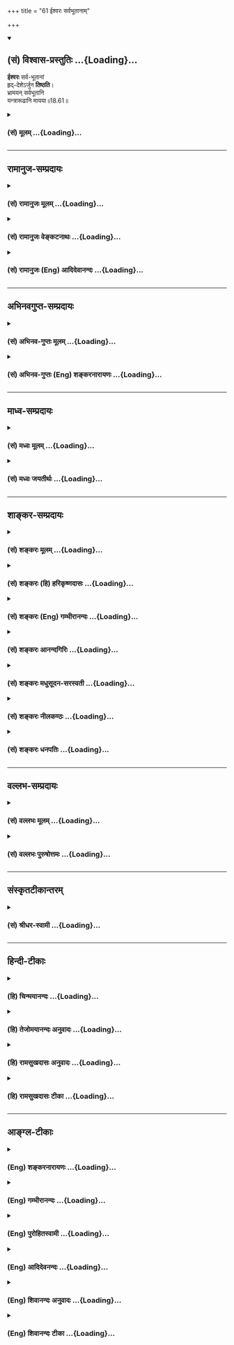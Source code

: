 +++
title = "61 ईश्वरः सर्वभूतानाम्"

+++
<div class="js_include" newlevelforh1="2" title="(सं) विश्वास-प्रस्तुतिः" unfilled url="/purANam_vaiShNavam/mahAbhAratam/06-bhIShma-parva/03-bhagavad-gItA-parva/saMskRtam/vishvAsa-prastutiH/18_moxa-saMnyAsa-yogaH/61_IshvaraH_sarvabhU.md">
<details open><summary><h2>(सं) विश्वास-प्रस्तुतिः ...{Loading}...</h2></summary>

**ईश्वरः** सर्व-भूतानां  
हृद्-देशेऽर्जुन **तिष्ठति**।  
भ्रामयन् सर्वभूतानि  
यन्त्रारूढानि मायया॥18.61॥
</details>
</div>
<div class="js_include collapsed" newlevelforh1="3" title="(सं) मूलम्" unfilled url="/purANam_vaiShNavam/mahAbhAratam/06-bhIShma-parva/03-bhagavad-gItA-parva/saMskRtam/mUlam/18_moxa-saMnyAsa-yogaH/61_IshvaraH_sarvabhU.md">
<details><summary><h3>(सं) मूलम् ...{Loading}...</h3></summary>

ईश्वरः सर्वभूतानां हृद्देशेऽर्जुन तिष्ठति।  
भ्रामयन्सर्वभूतानि यन्त्रारूढानि मायया।।18.61।।
</details>
</div>


_________________
## रामानुज-सम्प्रदायः
<div class="js_include collapsed" newlevelforh1="3" title="(सं) रामानुजः मूलम्" unfilled url="/purANam_vaiShNavam/mahAbhAratam/06-bhIShma-parva/03-bhagavad-gItA-parva/saMskRtam/rAmAnujaH/mUlam/18_moxa-saMnyAsa-yogaH/61_IshvaraH_sarvabhU.md">
<details><summary><h3>(सं) रामानुजः मूलम् ...{Loading}...</h3></summary>

।।18.61।।**ईश्वरः** सर्वनियमनशीलो वासुदेवः **सर्वभूतानां हृद्देशे**
सकलप्रवृत्तिनिवृत्तिमूलज्ञानोदये देशे **तिष्ठति।** कथं किं कुर्वन्
तिष्ठति**यन्त्रारूढानि सर्वभूतानि मायया भ्रामयन्** स्वेन एव निर्मितं
देहेन्द्रियावस्थप्रकृत्याख्यं यन्त्रम् आरूढानि सर्वभूतानि स्वकीयया
सत्त्वादिगुणमय्या मायया गुणानुगुणं प्रवर्तयन् तिष्ठति इत्यर्थः। पूर्वम्
अपि एतद् उक्तम्सर्वस्य चाहं हृदि सन्निविष्टो मत्तः स्मृतिर्ज्ञानमपोहनं च
(गीता 15।15) इतिमत्तः सर्वं प्रवर्तते (गीता 10।8) इति च। श्रुतिश्च -- य
आत्मनि तिष्ठन् (शत॰ ब्रा॰ 1।13।1) इत्यादिका। एतन्मायानिवृत्तिहेतुम् आह --

</details>
</div>
<div class="js_include collapsed" newlevelforh1="3" title="(सं) रामानुजः वेङ्कटनाथः" unfilled url="/purANam_vaiShNavam/mahAbhAratam/06-bhIShma-parva/03-bhagavad-gItA-parva/saMskRtam/rAmAnujaH/venkaTanAthaH/18_moxa-saMnyAsa-yogaH/61_IshvaraH_sarvabhU.md">
<details><summary><h3>(सं) रामानुजः वेङ्कटनाथः ...{Loading}...</h3></summary>

  
  
।।18.61।। उक्तार्थस्थापनाय त्वय्युदासीने कथमहं प्रवर्तेय तथात्वे वा कथं
तव सर्वहेतुत्वं इति चोद्यम्ईश्वरः इति श्लोकेन परिह्रियत इत्याह -- सर्वं
हीति। उक्तं स्वभावपारतन्त्र्यमपि मत्प्रयुक्तम् मम च साधारणकारणत्वान्न
कश्चिद्विरोध इति भावः। ईश्वरशब्दस्यात्रेन्द्रादिशब्दवत्
अर्वाचीनेश्वरविषयरूढिशङ्कापरिहाराय यौगिकमर्थमन्वर्थसमाख्यया
स्थापयतिसर्वनियमनशीलो वासुदेव इति। सापेक्षनिरपेक्षयोर्निरपेक्षसम्प्रत्ययः
इति न्यायादीश्वरत्वस्य सर्वविषयत्वं सिद्धम्। तस्य च व्याप्तिमूलत्वं
वासुदेवशब्देन दर्शितम्। वक्तृविषयत्वज्ञापनाय वासुदेवशब्दः।
सर्वेश्वरेणमया इति ह्यधस्ताद्दर्शितम्। सर्वव्याप्तस्य हृद्देशे
विशेषस्थितिवचनं किमर्थं इत्यत आह --
सकलप्रवृत्तिनिवृत्तिमूलज्ञानोदयप्रदेश इति। एतेन हृदयस्थितेःभ्रामयन्
इत्यत्रोपयोगो दर्शितः। ,कथमित्युपकरणाभिप्रायम्मायया इति हि तदुत्तरम्। किं
कुर्वन्निति -- ईश्वरशब्देन नियन्तृतैकनिरूपणीयतया प्रतिपन्नोऽसौ कीदृशं
नियमनं कुर्वन्नित्यर्थः। यन्त्र इत्यादिभ्रामयन् इत्यन्तमेकं वाक्यं
प्रश्नवाक्यादाकृष्टेन तिष्ठतिनाऽन्वेतव्यम्। प्रागुक्तसर्वपरामर्शेन
यन्त्रमायादिशब्दानामर्थं विवृणोति -- स्वेनैव निर्मितमित्यादिना।
भूतशब्देन; हृत्प्रदेशनिर्देशेन; पुरुषप्रवृत्तिविशेषानुगुण्यात्;
अर्थस्वभावेन च यन्त्रशब्दोऽत्र देहेन्द्रियसङ्घातविशेषविषयः। महतः
परमव्यक्तशब्देन निर्दिष्टम्; तत्रैव च शरीरं रथमेव च \[कठो.3।3\] इति
रथाख्ययन्त्रत्वेन रूपितमिति ज्ञापनाय -- देहेन्द्रियावस्थं
प्रकृत्याख्यमित्युक्तम्। तथा च श्रूयते -- सर्वाजीवे सर्वसंस्थे भ्रमन्ते
(बृहन्ते) तस्मिन् हंसो भ्राम्यते ब्रह्मचक्रे। पृथगात्मानं प्रेरितारं च
मत्वा जुष्टस्ततस्तेनामृतत्वमेति \[श्वे.उ.1।6ना.प.9।5\] इति।
एतेनयन्त्रारूढानीव(शां.)इतीवशब्दलोपेन व्याकुर्वन्तो निरस्ताः। स्वकीयेति
-- आदौगुणमयी मम माया \[7।14\] इति ह्युक्तम्। श्रुतिश्च अस्मान्मायी सृजते
विश्वमेतत्तस्मिंश्चान्यो मायया सन्निरुद्धः \[श्वेता.4।9\] मायां तु
प्रकृतिं विद्यान्मायिनं तु महेश्वरम् \[श्वेता.4।10\] इति। जीवस्य
कर्तृत्वादिभङ्गपरिहारायगुणानुगुणमित्युक्तम्। नहि जीवमीश्वरो
भूतावेशन्यायेन प्रवर्तयति; अपितु सत्त्वादिगुणमयान् भावान् पुरस्कृत्य
पूर्वसिद्धवासनाविशेषजनितसङ्गद्वारेणेति न विरोधः। भ्रामयन्;
भ्रमयन्नित्यर्थः। तत्र प्रवृत्तिहेतुतया मोहनमन्तर्नीतं; न तु
शाब्दमित्याह -- प्रवर्तयन्निति। अत्र शब्देन परोक्षव्यपदेशेनापि वक्ता
वासुदेवो निर्दिष्ट इतीममर्थं प्रागुक्तेन द्रढयितुमाह -- पूर्वमपीति। य
आत्मनि तिष्ठन् \[श.ब्रा.14।5।30\] इत्यादिनिर्दिष्टोऽन्तर्यामी
सौबालिक्यामुपनिषदि नारायण इति विशेषितः स एष सर्वभूतान्तरात्माऽपहतपाप्मा
दिव्यो देव एको नारायणः \[सुबालो.7\] इति।  
  

</details>
</div>
<div class="js_include collapsed" newlevelforh1="3" title="(सं) रामानुजः (Eng) आदिदेवानन्दः" unfilled url="/purANam_vaiShNavam/mahAbhAratam/06-bhIShma-parva/03-bhagavad-gItA-parva/saMskRtam/rAmAnujaH/english/AdidevAnandaH/18_moxa-saMnyAsa-yogaH/61_IshvaraH_sarvabhU.md">
<details><summary><h3>(सं) रामानुजः (Eng) आदिदेवानन्दः ...{Loading}...</h3></summary>

18.61 Lord Vasudeva, who is the ruler over all, lives in 'the heart of all beings,' i.e., in the region from which arises all knowledge which is at the root of all secular and spiritual activities. How and doing what does He exist; He exists enabling, by His Maya (power), 'all beings who are mounted, as it were, on the machine Prakrti' in the form of body and senses created by Himself, to act in accordance with their Gunas of Sattva and others. It was already expressed in 'And I am seated in the hearts of all. From Me are memory, knowledge and their removal also'
(15.15) and in 'From Me proceed everything' (10.8). The Srutis also proclaim 'He who, dwelling in the self' (Br. U. Madh., 3.7.22). He now explains the way to get rid of the Maya:

</details>
</div>


_________________
## अभिनवगुप्त-सम्प्रदायः
<div class="js_include collapsed" newlevelforh1="3" title="(सं) अभिनव-गुप्तः मूलम्" unfilled url="/purANam_vaiShNavam/mahAbhAratam/06-bhIShma-parva/03-bhagavad-gItA-parva/saMskRtam/abhinava-guptaH/mUlam/18_moxa-saMnyAsa-yogaH/61_IshvaraH_sarvabhU.md">
<details><summary><h3>(सं) अभिनव-गुप्तः मूलम् ...{Loading}...</h3></summary>

।।18.61 -- 18.62।। ईश्वर इति। तमेवेति। एष ईश्वरः परमात्मा अवश्यं शरणत्वेन
ग्राह्यः। तत्र हि अधिष्ठातरि कर्तरि +++(omits कर्तरि )+++ बोद्धरि स्वात्ममये
विमृष्टे +++(;N विस्पष्टे )+++ ; न कर्माणि स्थतिभाञ्जि भवन्ति। न हि
निशिततरनखरकोटिविदारितसमदकरिकरटगलितमुक्ताफलनिकरपरिकरप्रकाशितप्रतापमहसि (
omits -- परिकर -- ) सिंहकिशोरके गुहामधितिष्ठति चपलमनसो
विद्रवणमात्रबलशालिनो हरिणपोतकाः +++(K हिरण -- )+++ स्वैरं
स्वव्यापारपरिशीलनापटुभावमवलंबन्ते इति। तमेव शरणं गच्च्छइत्युपक्रम्य
मत्प्रसादात् इति निर्वाहवाक्यमभिदधत् भगवान् परमात्मानम् ईश्वरं वासुदेवं
च एकतया योजयति इति।

</details>
</div>
<div class="js_include collapsed" newlevelforh1="3" title="(सं) अभिनव-गुप्तः (Eng) शङ्करनारायणः" unfilled url="/purANam_vaiShNavam/mahAbhAratam/06-bhIShma-parva/03-bhagavad-gItA-parva/saMskRtam/abhinava-guptaH/english/shankaranArAyaNaH/18_moxa-saMnyAsa-yogaH/61_IshvaraH_sarvabhU.md">
<details><summary><h3>(सं) अभिनव-गुप्तः (Eng) शङ्करनारायणः ...{Loading}...</h3></summary>

18.61 See Comment under 18.62

</details>
</div>


_________________
## माध्व-सम्प्रदायः
<div class="js_include collapsed" newlevelforh1="3" title="(सं) मध्वः मूलम्" unfilled url="/purANam_vaiShNavam/mahAbhAratam/06-bhIShma-parva/03-bhagavad-gItA-parva/saMskRtam/madhvaH/mUlam/18_moxa-saMnyAsa-yogaH/61_IshvaraH_sarvabhU.md">
<details><summary><h3>(सं) मध्वः मूलम् ...{Loading}...</h3></summary>

।।18.61।। Sri Madhvacharya did not comment on this sloka.

</details>
</div>
<div class="js_include collapsed" newlevelforh1="3" title="(सं) मध्वः जयतीर्थः" unfilled url="/purANam_vaiShNavam/mahAbhAratam/06-bhIShma-parva/03-bhagavad-gItA-parva/saMskRtam/madhvaH/jayatIrthaH/18_moxa-saMnyAsa-yogaH/61_IshvaraH_sarvabhU.md">
<details><summary><h3>(सं) मध्वः जयतीर्थः ...{Loading}...</h3></summary>

।।18.61।। Sri Jayatirtha did not comment on this sloka.

</details>
</div>


_________________
## शाङ्कर-सम्प्रदायः
<div class="js_include collapsed" newlevelforh1="3" title="(सं) शङ्करः मूलम्" unfilled url="/purANam_vaiShNavam/mahAbhAratam/06-bhIShma-parva/03-bhagavad-gItA-parva/saMskRtam/shankaraH/mUlam/18_moxa-saMnyAsa-yogaH/61_IshvaraH_sarvabhU.md">
<details><summary><h3>(सं) शङ्करः मूलम् ...{Loading}...</h3></summary>

।।18.61।। -- **ईश्वरः** ईशनशीलः नारायणः **सर्वभूतानां** सर्वप्राणिनां
**हृद्देशे** हृदयदेशे **अर्जुन** शुक्लान्तरात्मस्वभावः विशुद्धान्तःकरणः
-- अहश्च कृष्णमहरर्जुनं च (ऋ. सं. 6।9।1) इति दर्शनात् -- **तिष्ठति**
स्थितिं लभते। तेषु सः कथं तिष्ठतीति; आह -- **भ्रामयन्** भ्रमणं कारयन्
**सर्वभूतानि यन्त्रारूढानि** यन्त्राणि आरूढानि अधिष्ठितानि इव -- इति
इवशब्दः अत्र द्रष्टव्यः -- यथा दारुकृतपुरुषादीनि यन्त्रारूढानि।
**मायया** च्छद्मना भ्रामयन् तिष्ठति इति संबन्धः।।

</details>
</div>
<div class="js_include collapsed" newlevelforh1="3" title="(सं) शङ्करः (हि) हरिकृष्णदासः" unfilled url="/purANam_vaiShNavam/mahAbhAratam/06-bhIShma-parva/03-bhagavad-gItA-parva/saMskRtam/shankaraH/hindI/harikRShNadAsaH/18_moxa-saMnyAsa-yogaH/61_IshvaraH_sarvabhU.md">
<details><summary><h3>(सं) शङ्करः (हि) हरिकृष्णदासः ...{Loading}...</h3></summary>

।।18.61।। क्योंकि --, हे अर्जुन ईश्वर अर्थात् सबका शासन करनेवाला नारायण
समस्त प्राणियोंके हृदयदेशमें स्थित है। जो शुक्ल स्वच्छशुद्ध
अन्तरात्मास्वभाववाला हो अर्थात् पवित्र अन्तःकरणयुक्त हो उसका नाम अर्जुन
है क्योंकि,अहश्च कृष्णमहरर्जुनं च इस कथनमें अर्जुनशब्द शुद्धताका वाचक
देखा गया है। वह ( ईश्वर ) कैसे स्थित है सो कहते हैं -- समस्त
प्राणियोंको; यन्त्रपर आरूढ़ हुईचढ़ी हुई कठपुतलियोंकी भाँति; भ्रमाता हुआ
-- भ्रमण कराता हुआ स्थित है। यहाँ इव ( भाँति ) शब्द अधिक समझना चाहिये;
अर्थात् जैसे यन्त्रपर आरूढ़ कठपुतली आदिको ( खिलाड़ी ) मायासे भ्रमाता हुआ
स्थित रहता है; उसी तरह ईश्वर सबके हृदयमें स्थित है; इस प्रकार इसका
सम्बन्ध है।

</details>
</div>
<div class="js_include collapsed" newlevelforh1="3" title="(सं) शङ्करः (Eng) गम्भीरानन्दः" unfilled url="/purANam_vaiShNavam/mahAbhAratam/06-bhIShma-parva/03-bhagavad-gItA-parva/saMskRtam/shankaraH/english/gambhIrAnandaH/18_moxa-saMnyAsa-yogaH/61_IshvaraH_sarvabhU.md">
<details><summary><h3>(सं) शङ्करः (Eng) गम्भीरानन्दः ...{Loading}...</h3></summary>

18.61 Arjuna, O Arjuna-one whose self is naturally white (pure), i.e.
one possessing a pure internal organ. This follows from the Vedic text,
'The day is dark and the day is arjuna (white) (Rg. 6.9.1). Isvarah, the
Lord , Narayana the Ruler; tisthati, resides, remains seated; hrd-dese,
in the region of the heart; sarva-bhutanam, of all creatures, of all
living beings. How does He reside; In answer the Lord says: bhramayan,
revolving; mayaya, through Maya, through delusion; sarva-bhutani, all
the creatures; as though yantra-arudhani, mounted on a machine-like man'
etc., made of wood, mounted on a machine. The word iva (as though) has
to be thus understood here. Bhramayan, revolving, is to be connected
with tisthati, resides (conveying the idea, 'resides৷৷.while
revolving').

</details>
</div>
<div class="js_include collapsed" newlevelforh1="3" title="(सं) शङ्करः आनन्दगिरिः" unfilled url="/purANam_vaiShNavam/mahAbhAratam/06-bhIShma-parva/03-bhagavad-gItA-parva/saMskRtam/shankaraH/AnandagiriH/18_moxa-saMnyAsa-yogaH/61_IshvaraH_sarvabhU.md">
<details><summary><h3>(सं) शङ्करः आनन्दगिरिः ...{Loading}...</h3></summary>

।।18.61।। इतोऽपि त्वया युद्धं कर्तव्यमेवेत्याह -- **यस्मादिति।**
अर्जुनशब्दस्योक्तार्थत्वे श्रुतिमुदाहरति -- **अहश्चेति।**अहश्च
कृष्णमहरर्जुनं च विवर्तेते रजसी वेद्याभिः इत्यत्र
किंचिदहस्तावत्कृष्णमस्वच्छं कलुषितमिव लक्ष्यते
किंचित्पुनरहरर्जुनमतिस्वच्छं शुद्धस्वभावमुपलभ्यते। एवमर्जुनशब्दस्य
शुक्लशब्दपर्यायतया प्रयोगदर्शनादुक्तार्थत्वमुचितमित्यर्थः।
यन्त्रारूढानीवेति कथमुच्यते तत्राह -- **इवशब्द इति।** तदेव प्रपञ्चयति --
**यथेति।** दारुमयानि यन्त्राणि यथा लौकिको मायावी मायया भ्रामयन्वर्तते
तथेश्वरोऽपि सर्वाणि भूतानि भ्रामयन्नेव हृदये तिष्ठतीत्यर्थः।

</details>
</div>
<div class="js_include collapsed" newlevelforh1="3" title="(सं) शङ्करः मधुसूदन-सरस्वती" unfilled url="/purANam_vaiShNavam/mahAbhAratam/06-bhIShma-parva/03-bhagavad-gItA-parva/saMskRtam/shankaraH/madhusUdana-sarasvatI/18_moxa-saMnyAsa-yogaH/61_IshvaraH_sarvabhU.md">
<details><summary><h3>(सं) शङ्करः मधुसूदन-सरस्वती ...{Loading}...</h3></summary>

।।18.61।। स्वभावाधीनतामुक्त्वेश्वराधीनतां विवृणोति -- ईश्वर इति। ईश्वर
ईशनशीलो नारायणः सर्वान्तर्यामीयः पृथिव्यां तिष्ठन्पृथिव्या अन्तरो यं
पृथिवी न वेद यस्य पृथिवी शरीरं यः पृथिवीमन्तरो यमयति। यच्च
किंचिज्जगत्सर्वं दृश्यते श्रूयतेऽपि वा। अन्तर्बहिश्च तत्सर्वं व्याप्य
नारायणः स्थितः इत्यादिश्रुतिसिद्धः सर्वभूतानां सर्वेषां प्राणिनां
हृद्देशेऽन्तःकरणे तिष्ठति सर्वव्यापकोऽपि तत्राभिव्यज्यते
सप्तद्वीपाधिपतिरिव राम उत्तरकोसलेषु। हेऽर्जुन हे शुक्ल शुद्धान्तःकरण;
एतादृशमीश्वरं त्वं ज्ञातुं योग्योसीति द्योत्यते। किं कुर्वंस्तिष्ठति
भ्रामयन्नितस्ततश्चालयन् सर्वभूतानि परतन्त्राणि मायया छद्मना
यन्त्रारूढानीव सूत्रसंचारादियन्त्रमारूढानि
दारुनिर्मितपुरुषादीन्यत्यन्तपरतन्त्राणि यथा मायावी भ्रामयति
तद्वदित्यर्थशेषः।

</details>
</div>
<div class="js_include collapsed" newlevelforh1="3" title="(सं) शङ्करः नीलकण्ठः" unfilled url="/purANam_vaiShNavam/mahAbhAratam/06-bhIShma-parva/03-bhagavad-gItA-parva/saMskRtam/shankaraH/nIlakaNThaH/18_moxa-saMnyAsa-yogaH/61_IshvaraH_sarvabhU.md">
<details><summary><h3>(सं) शङ्करः नीलकण्ठः ...{Loading}...</h3></summary>

।।18.61।। कोऽसौ परो यद्वशेऽहमस्मीत्यत आह -- **ईश्वर इति।** ईश्वर
ईशनशीलोऽन्तर्यामी पृथिव्यादीनामस्माकं च सर्वभूतानां सर्वप्राणिनां
हृद्देशे बुद्धिगुहायां सर्वप्राणिप्रवर्तकस्तिष्ठति। कीदृशः। सर्वभूतानि
भ्रामयन्नूर्ध्वाधोमार्गेषु संचारयन् काष्ठपुत्तिका इव सूत्रधारः
यन्त्रारूढानि यन्त्रमिव यन्त्रं उत्क्रमणादिसाधनं सर्वप्राणाद्यात्मकं
लिङ्गं तदारूढानि मायया स्वशक्त्या भ्रामयन्निति संबन्धः। हे अर्जुन शुक्ल
विशुद्धान्तःकरण; सेश्वरोऽसीति भावः। अत्राहंकारपूर्वकं यः कर्म करोति यश्च
ईश्वरपरवशोऽहंकरोमीति बुद्ध्या करोति तयोरत्यन्तवैलक्षण्यप्रदर्शनार्थो
मन्त्रो भाष्ये उदाहृतःअहश्च कृष्णमहरर्जुनं च विवर्तेते रजसी वेद्याभिः
इति भारद्वाजार्षंअहश्च कृष्णमहरर्जुनं चइत्याग्निमारुतस्य प्रतिपत् इति
ब्राह्मणेन आग्निमारुते शस्त्रे विनियुक्ता प्रथमेयमृक्। यस्मिन् दिवसे
सोमः सूयते यागार्थं तदेव जन्मसाफल्यदिनं मुख्यमहःशब्दवाच्यम्। अन्यत्तु
दिनमदिनमेव निष्फलत्वात्। तथा च स्मृतिःदशभिर्जन्मभिर्वेदा आधानं
शतजन्मभिः। सहस्रैर्जन्मभिः सोमं ब्राह्मण्यं पातुमर्हति इति सोमयागस्य
दौर्लभ्यं दर्शयति। तदयमहःशब्दः कालवचनोऽपि सौम्ये कर्मणि वर्तते। यथा
दर्शपौर्णमासशब्दौ। तत्रैवं सति अहः यागः कृष्णं अविदुषा कृतं अप्रकाशमिव
भवति। तथाऽहरर्जुनं स्वच्छं तदेव विदुषा कृतं प्रकाशरूपमिव भवति। ते एते
उभे अपि विद्वदविद्वत्कृते अहनी रजसी प्रवृत्तिरूपत्वात् रजोगुणकार्ये अपि
वेद्याभिर्विद्याभिः कर्माङ्गावबद्धोपासनारूपा वा परमेश्वरे
सर्वकर्मार्पणरूपा वा अहंकरोमीत्यभिमानरूपा वा विद्या विज्ञानानि
ताभिर्विवर्तेते वैपरीत्येन वर्तेते। सोपासनं कर्म श्वेतं
परमात्मतत्त्वप्रकाशकं बन्धविच्छेदहेतुः; मूढकृतं कर्म कृष्णं स्वरूपावरकं
बन्धहेतुरित्यर्थः। तदेवं भगवान् पार्थं अर्जुनेति संबोधयन् एतस्य
स्वच्छान्तःकरणत्वद्योतनेन शुक्ले धर्मेऽधिकारं दर्शयति।

</details>
</div>
<div class="js_include collapsed" newlevelforh1="3" title="(सं) शङ्करः धनपतिः" unfilled url="/purANam_vaiShNavam/mahAbhAratam/06-bhIShma-parva/03-bhagavad-gItA-parva/saMskRtam/shankaraH/dhanapatiH/18_moxa-saMnyAsa-yogaH/61_IshvaraH_sarvabhU.md">
<details><summary><h3>(सं) शङ्करः धनपतिः ...{Loading}...</h3></summary>

।।18.61।। स्वभावपारातन्त्र्यमुक्त्वेदानीमन्तर्यामिपारतन्त्र्यमाह। ईश्वर
ईशनशीलः नारायणः सर्वभूतानां सर्वप्राणिनां हृद्देशे तिष्ठति सर्वत्र
स्थितोऽपि हृदयेऽभिवक्ततया तिष्ठति। अहश्च कृष्णमहरर्जुनं च इति श्रुतौ
अर्जुनशब्दस्य शुक्लशब्दापर्यायताय प्रयोगदर्शनात् शुक्लान्तरात्मस्वभावो
विशुद्धन्तःकरणोऽर्जुनस्तं संबोधयन्नर्जुनस्य तवाविवेकेन निबन्धनं
स्वस्वातन्त्र्याध्यारोफणं नोचतम्; किंतु ईश्वरप्रेरितः सर्वं करोमीति
परिज्ञानमिति सूचयति। किं कुर्वन् तिष्ठतीत्याकाङ्क्षायामाह -- भ्रामयन्
भ्रमणं कारयन् सर्वभूतानि यन्त्रारुढानि यन्त्राण्यारुढान्यधिष्ठितानीव यथा
मायावी दारुकृतपुरुषादीनि यन्त्रारुढानि मायया छद्मना भ्रामयंस्तिष्ठति
तद्वदीश्वरो यन्त्रसदृश शरीरारुढानि भूतानीत्यर्थः।

</details>
</div>


_________________
## वल्लभ-सम्प्रदायः
<div class="js_include collapsed" newlevelforh1="3" title="(सं) वल्लभः मूलम्" unfilled url="/purANam_vaiShNavam/mahAbhAratam/06-bhIShma-parva/03-bhagavad-gItA-parva/saMskRtam/vallabhaH/mUlam/18_moxa-saMnyAsa-yogaH/61_IshvaraH_sarvabhU.md">
<details><summary><h3>(सं) वल्लभः मूलम् ...{Loading}...</h3></summary>

।।18.61।। इदानीं प्राकृतभूतजातनियन्तृरूपेण मया सर्वं भूतजातं
प्राकृतकर्मानुगुणलीलया प्रकृत्यनुवर्त्तने नियमितं भवतीति
ब्रह्मसूत्रसिद्धान्तमाह -- ईश्वर इति। ईश्वरः सर्वनियमनशीलो वासुदेवः
सर्वेषां प्राकृतानां भूतानां लीलयोच्चनीचभावेन स्वात्मना सृष्टानां
प्रकृत्या संसृष्टानां आब्रह्मस्तम्बपर्यन्तानां हृद्देशे हृदयाकाशे
तिष्ठति। तत्रान्तर्यामिस्वरूपेण स्थितोऽपि निर्लेप इत्याशयेनेश्वर
इत्युक्तम्। उपाधिस्थाने स्थितस्य तदसंस्पृष्टत्वमीश्वरत्वादित्यर्थः। अतएव
आकाशवत्सर्वगतः \[शां.उ.2।1।3\] एको देवः सर्वभूतेषु गूढः ৷৷. साक्षी चेता
केवलो निर्गुणश्च \[श्वेता.6।11ब्रह्मो.3गोपालो.3।19राधो.4।1\] इति
श्रूयते। स च चेताः स्वयम्प्रकाशकः स्वप्रकाशश्च प्रदीपवत् यन्त्रारूढानि
यन्त्रे इवारूढानि मायया भ्रामयन् भवति। भ्रामणं हि प्रेरणं; यन्त्रं च
स्वनिर्मितं देहेन्द्रियादिरूपं; तत्रारूढांश्चेतनांस्तद्गुणानुगुण्येन
प्रवर्त्तयंस्तिष्ठति। इदं चसर्वस्य चाऽहं हृदि सन्निविष्टः \[15।15\]
इत्यस्य भाष्यरूपम्।

</details>
</div>
<div class="js_include collapsed" newlevelforh1="3" title="(सं) वल्लभः पुरुषोत्तमः" unfilled url="/purANam_vaiShNavam/mahAbhAratam/06-bhIShma-parva/03-bhagavad-gItA-parva/saMskRtam/vallabhaH/puruShottamaH/18_moxa-saMnyAsa-yogaH/61_IshvaraH_sarvabhU.md">
<details><summary><h3>(सं) वल्लभः पुरुषोत्तमः ...{Loading}...</h3></summary>

  
  
।।18.61।। नन्वीश्वराज्ञाव्यतिरेकेण प्रकृतिकर्मणोः कथं तथात्वं इत्यत आह --
ईश्वर इति। हे अर्जुन वृक्षजातीयनामत्वेन ज्ञानानर्ह ईश्वरो
नियामकस्तत्त्वेन सर्वभूतानां हृद्देशे हृदयमध्ये तिष्ठति मायया सर्वभूतानि
यन्त्रारूढानि शरीरारूढानि भ्रामयँस्तिष्ठति यथा दारुयन्त्रारूढानि
कृत्रिमभूतानि सूत्रधारश्चालयति तथा मायया भ्रामयंस्तिष्ठतीति वाऽर्थः। अत
ईश्वरप्रेरितानेव प्रकृतिः कर्म च साधकतया प्रेरयतीत्यर्थः।  
  

</details>
</div>


_________________
## संस्कृतटीकान्तरम्
<div class="js_include collapsed" newlevelforh1="3" title="(सं) श्रीधर-स्वामी" unfilled url="/purANam_vaiShNavam/mahAbhAratam/06-bhIShma-parva/03-bhagavad-gItA-parva/saMskRtam/shrIdhara-svAmI/18_moxa-saMnyAsa-yogaH/61_IshvaraH_sarvabhU.md">
<details><summary><h3>(सं) श्रीधर-स्वामी ...{Loading}...</h3></summary>

।।18.61।। तदेवं श्लोकद्वयेन साङ्ख्यादिमतेन प्रकृतिपारतन्त्र्यं
स्वभावपारतन्त्र्यं कर्मपारतन्त्र्यं चोक्तम्। इदानीं स्वमतमाह **-- ईश्वर
इति द्वाभ्याम्।** सर्वभूतानां हृदयमध्ये ईश्वरोऽन्तर्यामी तिष्ठति। किं
कुर्वन् सर्वाणि भूतानि मायया निजशक्त्या भ्रामयन् तत्तत्कर्मसु प्रवर्तयन्
यथा दारुयन्त्रमारूढानि कृत्रिमाणि भूतानि सूत्रधारो लोके भ्रामयति
तद्वदित्यर्थः। यद्वा यन्त्राणि शरीराणि आरूढानि भूतानि देहाभिमानिनो
जीवान् भ्रामयन्नित्यर्थः। तथाच श्वेताश्वतराणां मन्त्रःएको देवः
सर्वभूतेषु गूढः सर्वव्यापी सर्वभूतान्तरात्मा। कर्माध्यक्षः
सर्वभूताधिवासः साक्षी चेता केवलो निर्गुणश्च इति। अन्तर्यामिब्राह्मणं चय
आत्मनि तिष्ठन्नात्मानमन्तरो यमयति यमात्मा न वेद यस्यात्मा शरीरं एष त
आत्मान्तर्याम्यमृतः इत्यादि।

</details>
</div>


_________________
## हिन्दी-टीकाः
<div class="js_include collapsed" newlevelforh1="3" title="(हि) चिन्मयानन्दः" unfilled url="/purANam_vaiShNavam/mahAbhAratam/06-bhIShma-parva/03-bhagavad-gItA-parva/hindI/chinmayAnandaH/18_moxa-saMnyAsa-yogaH/61_IshvaraH_sarvabhU.md">
<details><summary><h3>(हि) चिन्मयानन्दः ...{Loading}...</h3></summary>

।।18.61।। भगवान् श्रीकृष्ण का उपदेश सुस्पष्ट एवं सर्वथा सन्देह रहित है।
गीताचार्य कहते हैं; मेरा स्मरण ईश्वर अर्थात् सम्पूर्ण विश्व के शासक के
रूप में करो। ईश्वर ही नियामक और नियन्ता है। उसकी उपस्थिति में ही जगत् की
समस्त घटनाएं घट सकती हैं; अन्यथा नहीं। जैसै कि वाष्प इंजन का ईश्वर वाष्प
है; जिसके बिना इंजन में गति नहीं आ सकती। ईश्वर का स्मरण केवल सगुणसाकार
अर्थात् शक्ति के मानवीय रूप में ही नहीं करना चाहिये; जैसे कैलाशपति;
शिवजी; या वैकुण्ठवासी विष्णु या स्वर्ग में स्थित पिता के रूप में। ईश्वर
तो भूतमात्र के हृदय में निवास कर रहा अंतरयामी है। इसकी पहचान हृदय में ही
हो सकती है। जिस प्रकार विशाल महानगरी में किसी व्यक्ति से मिलने के लिये
उसके निवासस्थान का पता बताया जाता है; उसी प्रकार; यहाँ; भगवान् श्रीकृष्ण
अपना स्थानीय पता बता रहे हैंहृदय शब्द से तात्पर्य शारीरिक अंग रूप हृदय
से नहीं है। दर्शनशास्त्र में हृदय का अर्थ लाक्षणिक है; शाब्दिक नहीं।
प्रेम; करुणा; धृति; उत्साह; स्नेह; कोमलता; क्षमा; उदारता जैसे दैवी गुणों
से सम्पन्न मन ही हृदय कहलाता है। परमेश्वर ही चेतनता और शक्ति का स्रोत
है; जो अपनी शक्ति प्राणीमात्र को प्रदान करता है। समस्त प्राणी ईश्वर के
ही चारों ओर इस प्रकार घूमते रहते हैं; जैसे कठपुतलियां किसी के हाथों में
बन्धी खेल करती है। कठपुतलियों की अपनी कोई सार्मथ्य; शक्ति या भावना नहीं
होती; वे जो कुछ खेल करती दिखाई देती हैं; वह सब अदृश्य हाथ की शक्ति है जो
उन कठपुतलियों को धारण किये रहता है। पारमर्थिक दृष्टि से; ईश्वर का अर्थ
चैतन्यस्वरूप ब्रह्म है। इस चैतन्य के सम्बन्ध से ही शरीर; मन आदि जड़
उपाधियाँ कार्य करने में सक्षम होती हैं। अन्यथा; जड़ पदार्थ में स्वयं न
कर्म करने की शक्ति है और न वस्तुओं को जानने की। इस दृष्टि से इस श्लोक का
अर्थ यह होगा कि चैतन्यस्वरूप आत्मा की उपस्थिति में प्राणीमात्र अपनेअपने
स्वभाव के अनुसार यत्रतत्र भ्रमण करते रहते हैं। इसी तथ्य को यहाँ इस
प्रकार कहा गया है कि ईश्वर अपनी माया से भूतमात्र को घुमाता है। इसी श्लोक
का दूसरा अर्थ निम्न प्रकार से होगा। समष्टि माया में व्यक्त चैतन्यस्वरूप
परमात्मा ही ईश्वर कहलाता है; जो सर्वज्ञसर्वशक्तिमान् है। वह ईश्वर अपनी
माया से समस्त जीवों को घुमाता है इसका अर्थ यह हुआ कि वह ईश्वर समस्त
जीवों को उनके कर्मानुसार फल प्रदान करता है। ईश्वर के बिना व्यष्टि जीवों
का अस्तित्व संभव ही नहीं है। समस्त जीवों को कर्म और ज्ञान की शक्तियां
ईश्वर से ही प्राप्त होती हैं। इस प्रकार; वेदान्त के सिद्धांत को समझकर इस
श्लोक के अध्ययन से यहाँ प्रयुक्त रूपक का अर्थ स्पष्ट हो जाता है।

</details>
</div>
<div class="js_include collapsed" newlevelforh1="3" title="(हि) तेजोमयानन्दः अनुवादः" unfilled url="/purANam_vaiShNavam/mahAbhAratam/06-bhIShma-parva/03-bhagavad-gItA-parva/hindI/tejomayAnandaH/anuvAdaH/18_moxa-saMnyAsa-yogaH/61_IshvaraH_sarvabhU.md">
<details><summary><h3>(हि) तेजोमयानन्दः अनुवादः ...{Loading}...</h3></summary>

।।18.61।। हे अर्जुन (मानों किसी) यन्त्र पर आरूढ़ समस्त भूतों को ईश्वर
अपनी माया से घुमाता हुआ (भ्रामयन्) भूतमात्र के हृदय में स्थित रहता
है।।  
  

</details>
</div>
<div class="js_include collapsed" newlevelforh1="3" title="(हि) रामसुखदासः अनुवादः" unfilled url="/purANam_vaiShNavam/mahAbhAratam/06-bhIShma-parva/03-bhagavad-gItA-parva/hindI/rAmasukhadAsaH/anuvAdaH/18_moxa-saMnyAsa-yogaH/61_IshvaraH_sarvabhU.md">
<details><summary><h3>(हि) रामसुखदासः अनुवादः ...{Loading}...</h3></summary>

।।18.61।। हे अर्जुन ! ईश्वर सम्पूर्ण प्राणियोंके हृदयमें रहता है और अपनी
मायासे शरीररूपी यन्त्रपर आरूढ़ हुए सम्पूर्ण प्राणियोंको (उनके स्वभावके
अनुसार) भ्रमण कराता रहता है।

</details>
</div>
<div class="js_include collapsed" newlevelforh1="3" title="(हि) रामसुखदासः टीका" unfilled url="/purANam_vaiShNavam/mahAbhAratam/06-bhIShma-parva/03-bhagavad-gItA-parva/hindI/rAmasukhadAsaH/TIkA/18_moxa-saMnyAsa-yogaH/61_IshvaraH_sarvabhU.md">
<details><summary><h3>(हि) रामसुखदासः टीका ...{Loading}...</h3></summary>

।।18.61।।***व्याख्या --***  **ईश्वरः सर्वभूतानां ৷৷. यन्त्रारूढानि
मायया --** इसका तात्पर्य यह है कि जो ईश्वर सबका शासक; नियामक; सबका
भरणपोषण करनेवाला और निरपेक्षरूपसे सबका संचालक है; वह अपनी,शक्तिसे उन
प्राणियोंको घुमाता है; जिन्होंने शरीरको मैं औरमेरा मान रखा है।  
  
जैसे; विद्युत्शक्तिसे संचालित यन्त्र -- रेलपर कोई आरूढ़ हो जाता है; चढ़
जाता है तो उसको परवशतासे रेलके अनुसार ही जाना पड़ता है। परन्तु जब वह
रेलपर आरूढ़ नहीं रहता; नीचे उतर जाता है; तब उसको रेलके अनुसार नहीं जाना
पड़ता। ऐसे ही जबतक मनुष्य शरीररूपी यन्त्रके साथ मैं और मेरेपनका समबन्ध
रखता है; तबतक ईश्वर उसको उसके स्वभाव **(टिप्पणी प₀ 962)** के अनुसार
संचालित करता रहता है और वह मनुष्य जन्ममरणरूप संसारके चक्रमें घूमता रहता
है। शरीरके साथ मैंमेरेपनका सम्बन्ध होनेसे ही रागद्वेष पैदा होते हैं;
जिससे स्वभाव अशुद्ध हो जाता है। स्वभावके अशुद्ध होनेपर मनुष्य प्रकृति
अर्थात् स्वभावके परवश हो जाता है। परन्तु शरीरसे सर्वथा सम्बन्धविच्छेद
होनेपर जब स्वभाव रागद्वेषसे रहित अर्थात् शुद्ध हो जाता है; तब प्रकृतिकी
परवशता नहीं रहती। प्रकृति(स्वभाव)की परवशता न रहनेसे ईश्वरकी माया उसको
संचालित नहीं करती। अब यहाँ यह शङ्का होती है कि जब ईश्वर ही हमारेको भ्रमण
करवाता है; क्रिया करवाता है; तब यह काम करना चाहिये और यह काम नहीं करना
चाहिये -- ऐसी स्वतंन्त्रता कहाँ रही क्योंकि यन्त्रारूढ़ होनेके कारण हम
यन्त्रके और यन्त्रके संचालक ईश्वरके अधीन हो गये; परतन्त्र हो गये; फिर
यन्त्रका संचालक (प्रेरक) जैसा करायेगा; वैसा ही होगा इसका समाधान इस
प्रकार इस प्रकार है -- जैसे; बिजलीसे संचालित होनेवाले यन्त्र अनेक तरहके
होते हैं। एक ही बिजलीसे संचालित होनेपर भी किसी यन्त्रमें बर्फ जम जाती है
और किसी यन्त्रमें अग्नि जल जाती है अर्थात् उनमें एकदूसरेसे बिलकुल
विरुद्ध काम होता है। परन्तु बिजलीका यह आग्रह नहीं रहता कि मैं तो केवल
बर्फ ही जमाऊँगी अथवा केवल अग्नि ही जलाऊँगी। यन्त्रोंका भी ऐसा आग्रह नहीं
रहता कि हम तो केवल बर्फ ही जमायेंगे अथवा केवल अग्नि ही जलायेंगे;
प्रत्युत यन्त्र बनानेवाले कारीगरने यन्त्रोंको जैसा बना दिया है; उसके
अनुसार उनमें स्वाभाविक ही बर्फ जमती है और अग्नि जलती है। ऐसे ही मनुष्य;
पशु; पक्षी; देवता; यक्ष राक्षस आदि जितने भी प्राणी हैं; सब शरीररूपी
यन्त्रोंपर चढ़े हुए हैं और उन सभी यन्त्रोंको ईश्वर संचालित करता है। उन
अलगअलग शरीरोँमें भी जिस शरीरमें जैसा स्वभाव है; उस स्वभावके अनुसार वे
ईश्वरसे प्रेरणा पाते हैं और कार्य करते हैं। तात्पर्य यह है कि उन
शरीरोंसे मैंमेरेपनका सम्बन्ध माननेवालेका जैसा (अच्छा या मन्दा) स्वभाव
होता है; उससे वैसी ही क्रियाएँ होती हैं। अच्छे स्वभाववाले (सज्जन)
मनुष्यके द्वारा श्रेष्ठ क्रियाएँ होती हैं और मन्दे स्वभाववाले (दुष्ट)
मनुष्यके द्वारा खराब क्रियाएँ होती हैं। इसलिये अच्छी या मन्दी क्रियाओंको
करानेमें ईश्वरका हाथ नहीं है; प्रत्युत खुदके बनाये हुए अच्छे या मन्दे
स्वभावका ही हाथ है। जैसे बिजली यन्त्रके स्वभावके अनुसार ही उसका संचालन
करती है; ऐसे ही ईश्वर प्राणीके (शरीरमें स्थित) स्वभावके अनुसार उसका
संचालन करते हैं। जैसा स्वभाव होगा; वैसे ही कर्म होंगे। इसमें एक बात
विशेष ध्यान देनेकी है कि स्वभावको सुधारनेमें और बिगाड़नेमें सभी मनुष्य
स्वतन्त्र हैं; कोई भी परतन्त्र नहीं है। परन्तु पशु; पक्षी; देवता आदि
जितने भी मनुष्येतर प्राणी हैं; उनमें अपने स्वभावको सुधारनेका न अधिकार है
और न स्वतन्त्रता ही है। मनुष्यशरीर अपना उद्धार करनेके लिये ही मिला है;
इसलिये इसमें अपने स्वभावको सुधारनेका पूरा अधिकार; पूरी स्वतन्त्रता है।
उस स्वतन्त्रताका सदुपयोग करके स्वभाव सुधारनेमें और स्वतन्त्रताका
दुरुपयोग करके स्वभाव बिगाड़नेमें मनुष्य स्वयं ही हेतु है। ईश्वर सम्पूर्ण
प्राणियोंके हृदयदेशमें रहता है -- यह कहनेका तात्पर्य है कि जैसे
पृथ्वीमें सब जगह जल रहनेपर भी जहाँ कुआँ होता है; वहींसे जल प्राप्त होता
है ऐसे ही परमात्मा सब जगह समान रीतिसे परिपूर्ण होते हुए भी हृदयमें
प्राप्त होते हैं अर्थात् हृदय सर्वव्यापी परमात्माकी प्राप्तिका विशेष
स्थान है। ऐसे ही तीसरे अध्यायमें सर्वव्यापी परमात्माको यज्ञ(निष्कामकर्म)
में स्थित बताया गया है **तस्मात्सर्वगतं ब्रह्म नित्यं यज्ञे**
प्रतिष्ठितम् **(गीता 3। 15)।**विशेष बातसाधककी प्रायः यह भूल होती है कि
वह भजन; कीर्तन; ध्यान आदि करते हुए भी भगवान् दूर हैं वे अभी नहीं मिलेंगे
यहाँ नहीं मिलेंगे अभी मैं योग्य नहीं हूँ भगवान्की कृपा नहीं है आदि
भावनाएँ बनाकर भगवान्की दूरीकी मान्यता ही दृढ़ करता रहता है। इस जगह
साधकको यह सावधानी रखनी चाहिये कि जब भगवान् सभी प्राणियोंमें मौजूद हैं तो
मेरेमें भी हैं। वे सर्वत्र व्यापक हैं तो मैं जो जप करता हूँ उस जपमें भी
भगवान् हैं मैं श्वास लेता हूँ तो उस श्वासमें भी भगवान् हैं मेरे मनमें भी
भगवान् हैं; बुद्धिमें भी भगवान् हैं मैं जो मैंमैं कहता हूँ; उस मैं में
भी भगवान् हैं। उस मैं का जो आधार है; वह अपना स्वरूप भगवान्से अभिन्न है
अर्थात् मैंपन तो दूर है; पर भगवान् मैंपनसे भी नजदीक हैं। इस प्रकार
अपनेमें भगवान्को मानते हुए ही भजन; जप; ध्यान आदि करने चाहिये। अब शङ्का यह
होती है कि अपनेमें परमात्माको माननेसे मैं और परमात्मा दो (अलगअलग) हैं --
यह द्वैतापत्ति होगी। इसका समाधान यह है कि परमात्माको अपनेमें माननेसे
द्वैतापत्ति नहीं होती; प्रत्युत अहंकार(मैंपन) को स्वीकार करनेसे जो अपनी
अलग सत्ता प्रतीत होती है; उसीसे द्वैतापत्ति होती है। परमात्माको अपना और
और अपनेमें माननेसे तो परमात्मासे अभिन्नता होती है; जिससे प्रेम प्रकट
होता है। जैसे; गङ्गाजीमें बाढ़ आ जानेसे उसका जल बहुत बढ़ जाता है और फिर
पीछे वर्षा न होनेसे उसका जल पुनः कम हो जाता है परन्तु उसका जो जल
गड्ढेमें रह जाता है अर्थात् गङ्गाजीसे अलग हो जाता है; उसकोगङ्गोज्झ कहते
हैं। उस गङ्गोज्झको मदिराके समान महान् अपवित्र माना गया है। गङ्गाजीसे अलग
होनेके कारण वह गंदा हो जाता है और उसमें अनेक कीटाणु पैदा हो जाते हैं; जो
कि रोगोंके कारण हैं। परन्तु फिर कभी जोरकी बाढ़ आ जाती है; तो वह गङ्गोज्झ
वापस गङ्गाजीमें मिल जाता है। गङ्गाजीमें मिलते ही उसकी एकदेशीयता;
अपवित्रता; अशुद्धि आदि सभी दोष जाते हैं और वह पुनः महान् पवित्र गङ्गाजल
बन जाता है। ऐसे ही यह मनुष्य जब अहंकारको स्वीकार करके परमात्मासे विमुख हो
जाता है; तब इसमें परिच्छिन्नता; पराधीनता; जडता; विषमता; अभाव; अशान्ति;
अपवित्रता आदि सभी दोष (विकार) आ जाते हैं। परन्तु जब यह अपने अंशी
परमात्माके सम्मुख हो जाता है; उन्हींकी शरणमें चला जाता है अर्थात् अपना
अलग कोई व्यक्तित्व नहीं रखता; तब उसमें आये हुए भिन्नता; पराधीनता आदि सभी
दोष मिट जाते हैं। कारण कि स्वयं (चेतन स्वरूप) में दोष नहीं हैं दोष तो
अहंता(मैंपन) को स्वीकार करनेसे ही आते हैं।  
  
***सम्बन्ध --***  अब भगवान् यन्त्रारूढ़ हुए प्राणियोंकी परवशताको
मिटानेका उपाय बताते हैं।

</details>
</div>


_________________
## आङ्ग्ल-टीकाः
<div class="js_include collapsed" newlevelforh1="3" title="(Eng) शङ्करनारायणः" unfilled url="/purANam_vaiShNavam/mahAbhAratam/06-bhIShma-parva/03-bhagavad-gItA-parva/english/shankaranArAyaNaH/18_moxa-saMnyAsa-yogaH/61_IshvaraH_sarvabhU.md">
<details><summary><h3>(Eng) शङ्करनारायणः ...{Loading}...</h3></summary>

18.61. O Arjuna ! This Lord dwells in the heart of all beings, causing,
by His trick-of-Illusion, all beings to whirl round \[as if they are\]
mounted on a \[revolving\] mechanical contrivance.

</details>
</div>
<div class="js_include collapsed" newlevelforh1="3" title="(Eng) गम्भीरानन्दः" unfilled url="/purANam_vaiShNavam/mahAbhAratam/06-bhIShma-parva/03-bhagavad-gItA-parva/english/gambhIrAnandaH/18_moxa-saMnyAsa-yogaH/61_IshvaraH_sarvabhU.md">
<details><summary><h3>(Eng) गम्भीरानन्दः ...{Loading}...</h3></summary>

18.61 O Arjuna, the Lord resides in the region of the heart of all creatures, revolving through Maya all the creatures (as though) mounted on a machine!

</details>
</div>
<div class="js_include collapsed" newlevelforh1="3" title="(Eng) पुरोहितस्वामी" unfilled url="/purANam_vaiShNavam/mahAbhAratam/06-bhIShma-parva/03-bhagavad-gItA-parva/english/purohitasvAmI/18_moxa-saMnyAsa-yogaH/61_IshvaraH_sarvabhU.md">
<details><summary><h3>(Eng) पुरोहितस्वामी ...{Loading}...</h3></summary>

18.61 God dwells in the hearts of all beings, O Arjuna! He causes them to revolve as it were on a wheel by His mystic power.

</details>
</div>
<div class="js_include collapsed" newlevelforh1="3" title="(Eng) आदिदेवनन्दः" unfilled url="/purANam_vaiShNavam/mahAbhAratam/06-bhIShma-parva/03-bhagavad-gItA-parva/english/AdidevanandaH/18_moxa-saMnyAsa-yogaH/61_IshvaraH_sarvabhU.md">
<details><summary><h3>(Eng) आदिदेवनन्दः ...{Loading}...</h3></summary>

18.61 The Lord, O Arjuna, abides in the heart of every being, spinning them round and round, mounted on a wheel as it were, by His power.

</details>
</div>
<div class="js_include collapsed" newlevelforh1="3" title="(Eng) शिवानन्दः अनुवादः" unfilled url="/purANam_vaiShNavam/mahAbhAratam/06-bhIShma-parva/03-bhagavad-gItA-parva/english/shivAnandaH/anuvAdaH/18_moxa-saMnyAsa-yogaH/61_IshvaraH_sarvabhU.md">
<details><summary><h3>(Eng) शिवानन्दः अनुवादः ...{Loading}...</h3></summary>

18.61 The Lord dwells in the hearts of all beings, O Arjuna, causing all beings, by His illusive power, to revolve as if mounted on a machine.

</details>
</div>
<div class="js_include collapsed" newlevelforh1="3" title="(Eng) शिवानन्दः टीका" unfilled url="/purANam_vaiShNavam/mahAbhAratam/06-bhIShma-parva/03-bhagavad-gItA-parva/english/shivAnandaH/TIkA/18_moxa-saMnyAsa-yogaH/61_IshvaraH_sarvabhU.md">
<details><summary><h3>(Eng) शिवानन्दः टीका ...{Loading}...</h3></summary>

18.61 ईश्वरः the Lord; सर्वभूतानाम् of all beings; हृद्देशे in the hearts; अर्जुन O Arjuna; तिष्ठति dwells; भ्रामयन् causing to revolve;
सर्वभूतानि all beings; यन्त्रारूढानि mounted on a machine; मायया by illusion.Commentary Isvara The Lord the Ruler of the universe Narayana.The Lord abides in the hearts of all beings. It is He Who has given a gift of this marvellous machine to you. It is by His power that all bodies move. The Lord is the real Actor within.By Maya By causing illusion.He causes all beings to revolve like wooden dolls mounted on a machine. (Cf.X.20.XIII.18)

</details>
</div>
